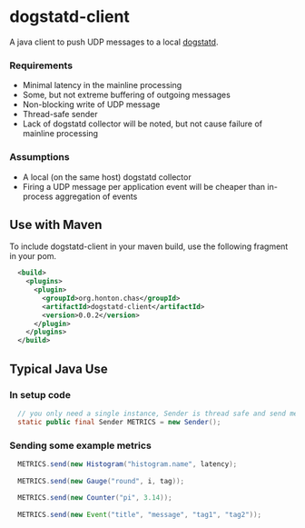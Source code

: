 # dogstatd-client
A java client to push UDP messages to a local [dogstatd](http://docs.datadoghq.com/guides/dogstatsd/).

### Requirements
* Minimal latency in the mainline processing
* Some, but not extreme buffering of outgoing messages
* Non-blocking write of UDP message
* Thread-safe sender
* Lack of dogstatd collector will be noted, but not cause failure of mainline processing

### Assumptions
* A local (on the same host) dogstatd collector
* Firing a UDP message per application event will be cheaper than in-process aggregation of events

## Use with Maven
To include dogstatd-client in your maven build, use the following fragment in your pom.
```xml
  <build>
    <plugins>
      <plugin>
        <groupId>org.honton.chas</groupId>
        <artifactId>dogstatd-client</artifactId>
        <version>0.0.2</version>
      </plugin>
    </plugins>
  </build>
```

## Typical Java Use

### In setup code
```java
  // you only need a single instance, Sender is thread safe and send method does not block caller
  static public final Sender METRICS = new Sender();
```

### Sending some example metrics
```java
  METRICS.send(new Histogram("histogram.name", latency);
  
  METRICS.send(new Gauge("round", i, tag));
  
  METRICS.send(new Counter("pi", 3.14));
  
  METRICS.send(new Event("title", "message", "tag1", "tag2"));
```
